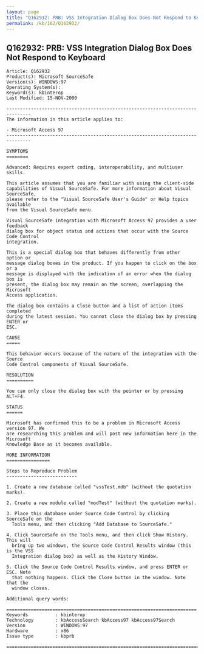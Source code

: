 ```yaml
---
layout: page
title: "Q162932: PRB: VSS Integration Dialog Box Does Not Respond to Keyboard"
permalink: /kb/162/Q162932/
---
```


## Q162932: PRB: VSS Integration Dialog Box Does Not Respond to Keyboard

	Article: Q162932
	Product(s): Microsoft SourceSafe
	Version(s): WINDOWS:97
	Operating System(s): 
	Keyword(s): kbinterop
	Last Modified: 15-NOV-2000
	
	-------------------------------------------------------------------------------
	The information in this article applies to:
	
	- Microsoft Access 97 
	-------------------------------------------------------------------------------
	
	SYMPTOMS
	========
	
	Advanced: Requires expert coding, interoperability, and multiuser skills.
	
	This article assumes that you are familiar with using the client-side
	capabilities of Visual SourceSafe. For more information about Visual SourceSafe,
	please refer to the "Visual SourceSafe User's Guide" or Help topics available
	from the Visual SourceSafe menu.
	
	Visual SourceSafe integration with Microsoft Access 97 provides a user feedback
	dialog box for object status and actions that occur with the Source Code Control
	integration.
	
	This is a special dialog box that behaves differently from other option or
	message dialog boxes in the product. If you happen to click on the box or a
	message is displayed with the indication of an error when the dialog box is
	present, the dialog box may remain on the screen, overlapping the Microsoft
	Access application.
	
	The dialog box contains a Close button and a list of action items completed
	during the latest session. You cannot close the dialog box by pressing ENTER or
	ESC.
	
	CAUSE
	=====
	
	This behavior occurs because of the nature of the integration with the Source
	Code Control components of Visual SourceSafe.
	
	RESOLUTION
	==========
	
	You can only close the dialog box with the pointer or by pressing ALT+F4.
	
	STATUS
	======
	
	Microsoft has confirmed this to be a problem in Microsoft Access version 97. We
	are researching this problem and will post new information here in the Microsoft
	Knowledge Base as it becomes available.
	
	MORE INFORMATION
	================
	
	Steps to Reproduce Problem
	--------------------------
	
	1. Create a new database called "vssTest.mdb" (without the quotation marks).
	
	2. Create a new module called "modTest" (without the quotation marks).
	
	3. Place this database under Source Code Control by clicking SourceSafe on the
	  Tools menu, and then clicking "Add Database to SourceSafe."
	
	4. Click SourceSafe on the Tools menu, and then click Show History. This will
	  bring up two windows, the Source Code Control Results window (this is the VSS
	  Integration dialog box) as well as the History Window.
	
	5. Click the Source Code Control Results window, and press ENTER or ESC. Note
	  that nothing happens. Click the Close button in the window. Note that the
	  window closes.
	
	Additional query words:
	
	======================================================================
	Keywords          : kbinterop 
	Technology        : kbAccessSearch kbAccess97 kbAccess97Search
	Version           : WINDOWS:97
	Hardware          : x86
	Issue type        : kbprb
	
	=============================================================================
	
